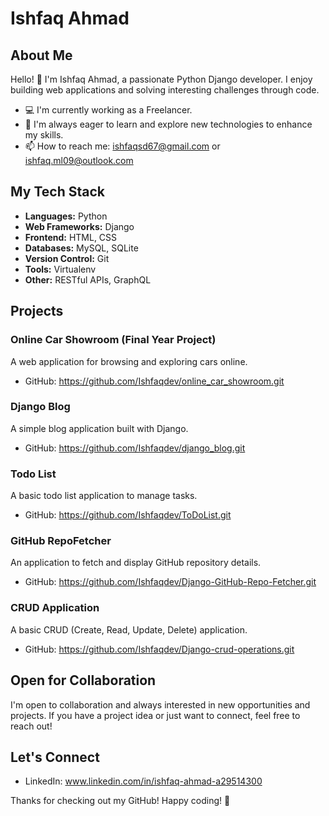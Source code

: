 # Ishfaq Ahmad

## About Me

Hello! 👋 I'm Ishfaq Ahmad, a passionate Python Django developer. I enjoy building web applications and solving interesting challenges through code.

- 💻 I'm currently working as a Freelancer.
- 🌱 I'm always eager to learn and explore new technologies to enhance my skills.
- 📫 How to reach me: ishfaqsd67@gmail.com or ishfaq.ml09@outlook.com

## My Tech Stack

- **Languages:** Python
- **Web Frameworks:** Django
- **Frontend:** HTML, CSS
- **Databases:**  MySQL, SQLite
- **Version Control:** Git
- **Tools:** Virtualenv
- **Other:** RESTful APIs, GraphQL

## Projects

### Online Car Showroom (Final Year Project)

A web application for browsing and exploring cars online.

- GitHub: https://github.com/Ishfaqdev/online_car_showroom.git

### Django Blog

A simple blog application built with Django.

- GitHub: https://github.com/Ishfaqdev/django_blog.git


### Todo List 

A basic todo list application to manage tasks.

- GitHub: https://github.com/Ishfaqdev/ToDoList.git

### GitHub RepoFetcher 

An application to fetch and display GitHub repository details.

- GitHub: https://github.com/Ishfaqdev/Django-GitHub-Repo-Fetcher.git


### CRUD Application 

A basic CRUD (Create, Read, Update, Delete) application.

- GitHub: https://github.com/Ishfaqdev/Django-crud-operations.git

## Open for Collaboration

I'm open to collaboration and always interested in new opportunities and projects. If you have a project idea or just want to connect, feel free to reach out!

## Let's Connect

- LinkedIn: www.linkedin.com/in/ishfaq-ahmad-a29514300

Thanks for checking out my GitHub! Happy coding! 🚀
